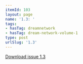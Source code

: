 ```yaml
---
itemId: 103
layout: page
name: '1.3: '
tags:
- hasTag: dreamnetwork
- hasTag: dream-network-volume-1
type: post
urlSlug: '1.3'
---
```

<a href="files/pdfs/Volume_1/1.3_Dream_Network_Bulletin_Vol.1_Issue_3.pdf" download="">Download issue 1.3</a>